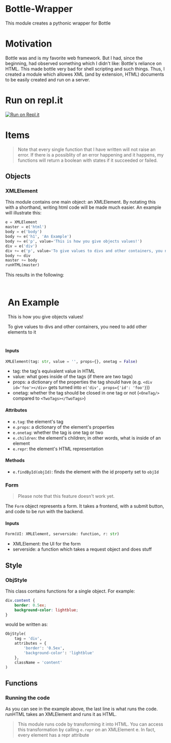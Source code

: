 # Bottle-Wrapper
This module creates a pythonic wrapper for Bottle

# Motivation
Bottle was and is my favorite web framework. But I had, since the beginning, had observed something which I didn't like: Bottle's reliance on HTML. This made bottle very bad for shell scripting and such things. Thus, I created a module which allowes XML (and by extension, HTML) documents to be easily created and run on a server.

# Run on repl.it
[![Run on Repl.it](https://repl.it/badge/github/techieji/Bottle-Wrapper)](https://repl.it/github/techieji/Bottle-Wrapper)

# Items
> Note that every single function that I have written will not raise an error. If there is a possiblity of an error happening and it happens, my functions will return a boolean with states if it succeeded or failed.

## Objects
### XMLElement
This module contains one main object: an XMLElement. By notating this with a shorthand, writing html code will be made much easier. An example will illustrate this:

```python
e = XMLElement
master = e('html')
body = e('body')
body += e('h1', 'An Example')
body += e('p', value='This is how you give objects values!')
div = e('div')
div += e('p', value='To give values to divs and other containers, you need to add other elements to it.')
body += div
master += body
runHTML(master)
```

This results in the following:
<div style="border-width: 1ex; padding: 1ex">
    <h1>An Example</h1>
    <p>This is how you give objects values!</p>
    <div>
        <p>To give values to divs and other containers, you need to add other elements to it</p>
    </div>
</div>

#### Inputs
```python
XMLElement(tag: str, value = '', props={}, onetag = False)
```

* tag: the tag's equivalent value in HTML
* value: what goes inside of the tags (if there are two tags)
* props: a dictionary of the properties the tag should have (e.g. `<div id='foo'></div>` gets turned into `e('div', props={'id': 'foo'}`))
* onetag: whether the tag should be closed in one tag or not (`<OneTag/>` compared to `<TwoTags></TwoTags>`)

#### Attributes
* `e.tag`: the element's tag
* `e.props`: a dictionary of the element's properties
* `e.onetag`: whether the tag is one tag or two
* `e.children`: the element's children; in other words, what is inside of an element
* `e.repr`: the element's HTML representation

#### Methods
* `e.findById(objId)`: finds the element with the id property set to `objId`

### Form
> Please note that this feature doesn't work yet. 

The `Form` object represents a form. It takes a frontend, with a submit button, and code to be run with the backend. 

#### Inputs
```python
Form(UI: XMLElement, serverside: function, r: str)
```

* XMLElement: the UI for the form
* serverside: a function which takes a request object and does stuff

## Style
### ObjStyle
This class contains functions for a single object. For example:
```css
div.content {
    border: 0.5ex;
    background-color: lightblue;
}
```
would be written as:
```python
ObjStyle(
    tag = 'div',
    attributes = {
        'border': '0.5ex',
        'background-color': 'lightblue'
    },
    className = 'content'
)
```

## Functions
### Running the code
As you can see in the example above, the last line is what runs the code. runHTML takes an XMLElement and runs it as HTML. 
> This module runs code by transforming it into HTML. You can access this transformation by calling `e.repr` on an XMLElement e. In fact, every element has a repr attribute